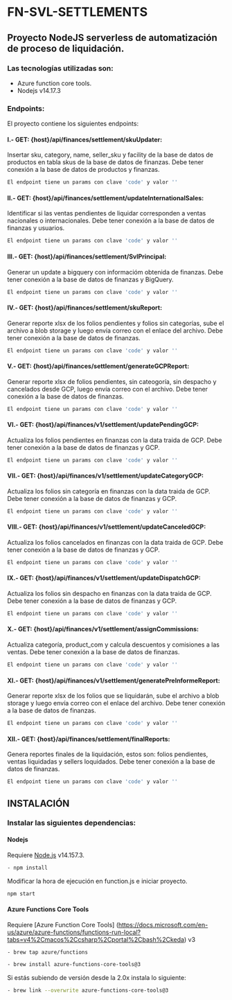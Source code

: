 # FN-SVL-SETTLEMENTS

## Proyecto NodeJS serverless de automatización de proceso de liquidación.

### Las tecnologías utilizadas son:

- Azure function core tools.
- Nodejs v14.17.3

### Endpoints:

El proyecto contiene los siguientes endpoints:

#### I.- GET: {host}/api/finances/settlement/skuUpdater:
Insertar sku, category, name, seller_sku y facility de la base de datos de productos en tabla skus de la base de datos de finanzas.
Debe tener conexión a la base de datos de productos y finanzas.
```sh
El endpoint tiene un params con clave 'code' y valor ''
```

#### II.- GET: {host}/api/finances/settlement/updateInternationalSales:
Identificar si las ventas pendientes de liquidar corresponden a ventas nacionales o internacionales.
Debe tener conexión a la base de datos de finanzas y usuarios.
```sh
El endpoint tiene un params con clave 'code' y valor ''
```

#### III.- GET: {host}/api/finances/settlement/SvlPrincipal:
Generar un update a bigquery con informacióm obtenida de finanzas.
Debe tener conexión a la base de datos de finanzas y BigQuery.
```sh
El endpoint tiene un params con clave 'code' y valor ''
```

#### IV.- GET: {host}/api/finances/settlement/skuReport:
Generar reporte xlsx de los folios pendientes y folios sin categorías, sube el archivo a blob storage y luego envía correo con el enlace del archivo.
Debe tener conexión a la base de datos de finanzas.
```sh
El endpoint tiene un params con clave 'code' y valor ''
```

#### V.- GET: {host}/api/finances/settlement/generateGCPReport:
Generar reporte xlsx de folios pendientes, sin cateogoría, sin despacho y cancelados desde GCP, luego envía correo con el archivo.
Debe tener conexión a la base de datos de finanzas.
```sh
El endpoint tiene un params con clave 'code' y valor ''
```

#### VI.- GET: {host}/api/finances/v1/settlement/updatePendingGCP:
Actualiza los folios pendientes en finanzas con la data traida de GCP.
Debe tener conexión a la base de datos de finanzas y GCP.
```sh
El endpoint tiene un params con clave 'code' y valor ''
```

#### VII.- GET: {host}/api/finances/v1/settlement/updateCategoryGCP:
Actualiza los folios sin categoría en finanzas con la data traida de GCP.
Debe tener conexión a la base de datos de finanzas y GCP.
```sh
El endpoint tiene un params con clave 'code' y valor ''
```

#### VIII.- GET: {host}/api/finances/v1/settlement/updateCanceledGCP:
Actualiza los folios cancelados en finanzas con la data traida de GCP.
Debe tener conexión a la base de datos de finanzas y GCP.
```sh
El endpoint tiene un params con clave 'code' y valor ''
```

#### IX.- GET: {host}/api/finances/v1/settlement/updateDispatchGCP:
Actualiza los folios sin despacho en finanzas con la data traida de GCP.
Debe tener conexión a la base de datos de finanzas y GCP.
```sh
El endpoint tiene un params con clave 'code' y valor ''
```

#### X.- GET: {host}/api/finances/v1/settlement/assignCommissions:
Actualiza categoría, product_com y calcula descuentos y comisiones a las ventas.
Debe tener conexión a la base de datos de finanzas.
```sh
El endpoint tiene un params con clave 'code' y valor ''
```

#### XI.- GET: {host}/api/finances/v1/settlement/generatePreInformeReport:
Generar reporte xlsx de los folios que se liquidarán, sube el archivo a blob storage y luego envía correo con el enlace del archivo.
Debe tener conexión a la base de datos de finanzas.
```sh
El endpoint tiene un params con clave 'code' y valor ''
```

#### XII.- GET: {host}/api/finances/settlement/finalReports:
Genera reportes finales de la liquidación, estos son: folios pendientes, ventas liquidadas y sellers loquidados.
Debe tener conexión a la base de datos de finanzas.
```sh
El endpoint tiene un params con clave 'code' y valor ''
```

## INSTALACIÓN

### Instalar las siguientes dependencias:

#### Nodejs
Requiere [Node.js](https://nodejs.org/) v14.157.3.
```sh
- npm install
```
Modificar la hora de ejecución en function.js e iniciar proyecto.

```sh
npm start
```

#### Azure Functions Core Tools

Requiere [Azure Function Core Tools] (https://docs.microsoft.com/en-us/azure/azure-functions/functions-run-local?tabs=v4%2Cmacos%2Ccsharp%2Cportal%2Cbash%2Ckeda) v3
```sh
- brew tap azure/functions
```
```sh
- brew install azure-functions-core-tools@3
```
Si estás subiendo de versión desde la 2.0x instala lo siguiente:
```sh
- brew link --overwrite azure-functions-core-tools@3
```